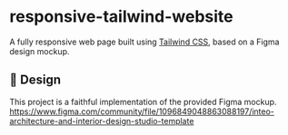 # responsive-tailwind-website

A fully responsive web page built using [Tailwind CSS](https://tailwindcss.com/), based on a Figma design mockup.

## 🎨 Design

This project is a faithful implementation of the provided Figma mockup.
https://www.figma.com/community/file/1096849048863088197/inteo-architecture-and-interior-design-studio-template
